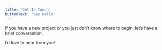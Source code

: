```yaml
---
title: 'Get In Touch'
buttonText: 'Say Hello'
---
```


If you have a new project or you just don’t know where to begin, let’s have a brief conversation.

I’d love to hear from you!
